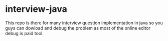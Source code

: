 # interview-java

This repo is there for many interview question implementation in java so you guys can dowload and debug the problem as most of the online editor debug is paid tool.
